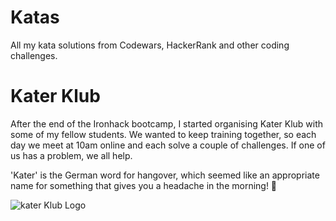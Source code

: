 # Katas
All my kata solutions from Codewars, HackerRank and other coding challenges.

# Kater Klub
After the end of the Ironhack bootcamp, I started organising Kater Klub with some of my fellow students.
We wanted to keep training together, so each day we meet at 10am online and each solve a couple of challenges. If one of us has a problem, we all help.

'Kater' is the German word for hangover, which seemed like an appropriate name for something that gives you a headache in the morning! 🤕


![kater Klub Logo](https://user-images.githubusercontent.com/76006710/112828021-73a75000-908f-11eb-8af8-dc865b33cf63.png)
